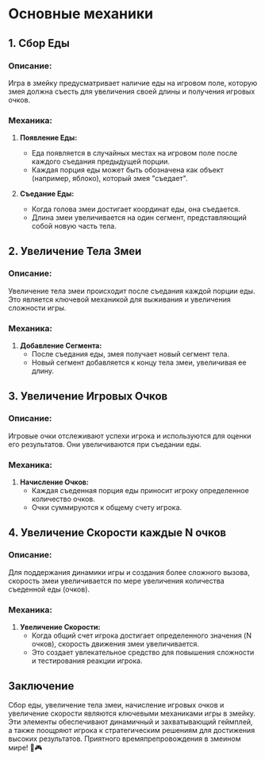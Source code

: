 # &#1054;&#1089;&#1085;&#1086;&#1074;&#1085;&#1099;&#1077; &#1084;&#1077;&#1093;&#1072;&#1085;&#1080;&#1082;&#1080;

## 1. Сбор Еды 

### Описание:
Игра в змейку предусматривает наличие еды на игровом поле, которую змея должна съесть для увеличения своей длины и получения игровых очков.

### Механика:
1. **Появление Еды:**
    - Еда появляется в случайных местах на игровом поле после каждого съедания предыдущей порции.
    - Каждая порция еды может быть обозначена как объект (например, яблоко), который змея "съедает".

2. **Съедание Еды:**
    - Когда голова змеи достигает координат еды, она съедается.
    - Длина змеи увеличивается на один сегмент, представляющий собой новую часть тела.

## 2. Увеличение Тела Змеи

### Описание:
Увеличение тела змеи происходит после съедания каждой порции еды. Это является ключевой механикой для выживания и увеличения сложности игры.

### Механика:
1. **Добавление Сегмента:**
    - После съедания еды, змея получает новый сегмент тела.
    - Новый сегмент добавляется к концу тела змеи, увеличивая ее длину.

## 3. Увеличение Игровых Очков

### Описание:
Игровые очки отслеживают успехи игрока и используются для оценки его результатов. Они увеличиваются при съедании еды.

### Механика:
1. **Начисление Очков:**
    - Каждая съеденная порция еды приносит игроку определенное количество очков.
    - Очки суммируются к общему счету игрока.

## 4. Увеличение Скорости каждые N очков

### Описание:
Для поддержания динамики игры и создания более сложного вызова, скорость змеи увеличивается по мере увеличения количества съеденной еды (очков).

### Механика:
1. **Увеличение Скорости:**
    - Когда общий счет игрока достигает определенного значения (N очков), скорость движения змеи увеличивается.
    - Это создает увлекательное средство для повышения сложности и тестирования реакции игрока.

## Заключение

Сбор еды, увеличение тела змеи, начисление игровых очков и увеличение скорости являются ключевыми механиками игры в змейку. Эти элементы обеспечивают динамичный и захватывающий геймплей, а также поощряют игрока к стратегическим решениям для достижения высоких результатов. Приятного времяпрепровождения в змеином мире! 🐍🎮